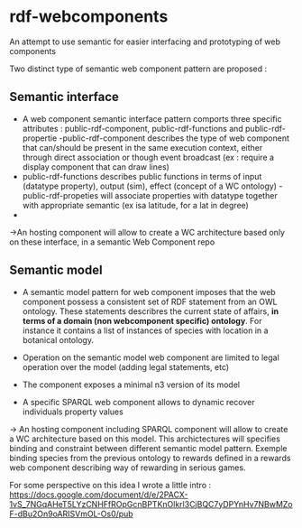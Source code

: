 # rdf-webcomponents
An attempt to use semantic for easier interfacing and prototyping of web components

Two distinct type of semantic web component pattern are proposed : 
## Semantic interface
 - A web component semantic interface pattern comports three specific attributes  : public-rdf-component, public-rdf-functions and public-rdf-propertie
 -public-rdf-component describes the type of web component that can/should be present in the same execution context, either through direct association or though event broadcast (ex : require a display component that can draw lines) 
 - public-rdf-functions describes public functions in terms of input (datatype property), output (sim), effect (concept of a WC ontology)
 -public-rdf-propeties will associate properties with datatype together with appropriate semantic (ex isa latitude, for a lat in degree)
 -
 
->An hosting component will allow to create a WC architecture based only on these interface, in a semantic Web Component repo

## Semantic model

- A semantic model pattern for web component imposes that the web component possess a consistent set of RDF statement from an OWL ontology. These statements describres the current state of affairs, **in terms of a domain (non webcomponent specific) ontology**. For instance it contains a list of instances of species with location in a botanical ontology.

- Operation on the semantic model web component are limited to legal operation over the model (adding legal statements, etc)

- The component exposes a minimal n3 version of its model

- A specific SPARQL web component allows to dynamic recover individuals property values

 -> An hosting component including SPARQL component will allow to create a WC architecture based on this model. This archictectures will specifies binding and constraint between different semantic model pattern. Exemple binding species from the previous ontology to rewards defined in a rewards web component describing way of rewarding in serious games.
 
 

For some perspective on this idea I wrote a little intro :
https://docs.google.com/document/d/e/2PACX-1vS_7NGqAHeT5LYzCNHFfROpGcnBPTKnOlkrl3CjBQC7yDPYnHv7NBwMZoF-dBu2On9oARISVmOL-Os0/pub
 

